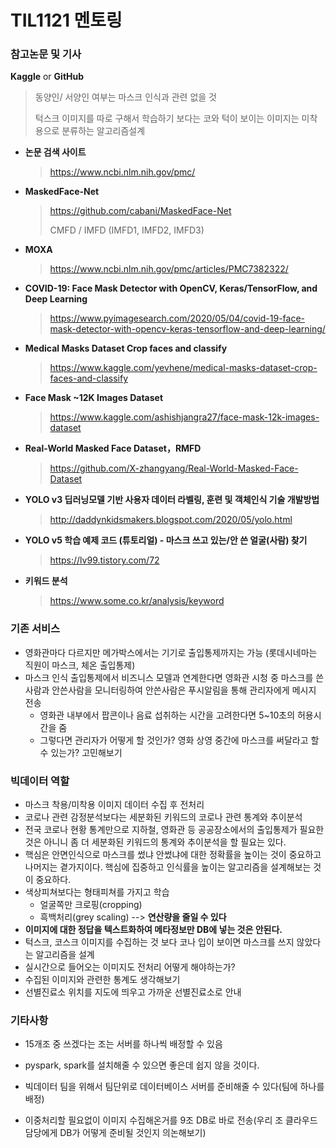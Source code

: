 # TIL1121 멘토링

### 참고논문 및 기사

**Kaggle** or **GitHub**

> 동양인/ 서양인 여부는 마스크 인식과 관련 없을 것
>
> 턱스크 이미지를 따로 구해서 학습하기 보다는 코와 턱이 보이는 이미지는 미착용으로 분류하는 알고리즘설계

- **논문 검색 사이트**

  > https://www.ncbi.nlm.nih.gov/pmc/

- **MaskedFace-Net**

  > https://github.com/cabani/MaskedFace-Net
  >
  > CMFD / IMFD (IMFD1, IMFD2, IMFD3)

- **MOXA**

  > https://www.ncbi.nlm.nih.gov/pmc/articles/PMC7382322/

- **COVID-19: Face Mask Detector with OpenCV, Keras/TensorFlow, and Deep Learning**

  > https://www.pyimagesearch.com/2020/05/04/covid-19-face-mask-detector-with-opencv-keras-tensorflow-and-deep-learning/

- **Medical Masks Dataset Crop faces and classify**

  > https://www.kaggle.com/yevhene/medical-masks-dataset-crop-faces-and-classify

- **Face Mask ~12K Images Dataset**

  > https://www.kaggle.com/ashishjangra27/face-mask-12k-images-dataset

- **Real-World Masked Face Dataset，RMFD**

  > https://github.com/X-zhangyang/Real-World-Masked-Face-Dataset

- **YOLO v3 딥러닝모델 기반 사용자 데이터 라벨링, 훈련 및 객체인식 기술 개발방법**

  > http://daddynkidsmakers.blogspot.com/2020/05/yolo.html

- **YOLO v5 학습 예제 코드 (튜토리얼) - 마스크 쓰고 있는/안 쓴 얼굴(사람) 찾기**

  > https://lv99.tistory.com/72


- **키워드 분석**

  > https://www.some.co.kr/analysis/keyword



### 기존 서비스

- 영화관마다 다르지만 메가박스에서는 기기로 출입통제까지는 가능 (롯데시네마는 직원이 마스크, 체온 출입통제)
- 마스크 인식 출입통제에서 비즈니스 모델과 연계한다면 영화관 시청 중 마스크를 쓴사람과 안쓴사람을 모니터링하여 안쓴사람은 푸시알림을 통해 관리자에게 메시지 전송
  - 영화관 내부에서 팝콘이나 음료 섭취하는 시간을 고려한다면 5~10초의 허용시간을 줌
  - 그렇다면 관리자가 어떻게 할 것인가? 영화 상영 중간에 마스크를 써달라고 할 수 있는가? 고민해보기



### 빅데이터 역할

- 마스크 착용/미착용 이미지 데이터 수집 후 전처리
- 코로나 관련 감정분석보다는 세분화된 키워드의 코로나 관련 통계와 추이분석
- 전국 코로나 현황 통계만으로 지하철, 영화관 등 공공장소에서의 출입통제가 필요한 것은 아니니 좀 더 세분화된 키워드의 통계와 추이분석을 할 필요는 있다.
- 핵심은 안면인식으로 마스크를 썼냐 안썼냐에 대한 정확률을 높이는 것이 중요하고 나머지는 곁가지이다. 핵심에 집중하고 인식률을 높이는 알고리즘을 설계해보는 것이 중요하다.
- 색상피쳐보다는 형태피쳐를 가지고 학습
  - 얼굴쪽만 크로핑(cropping)
  - 흑백처리(grey scaling) --> **연산량을 줄일 수 있다**
- **이미지에 대한 정답을 텍스트화하여 메타정보만 DB에 넣는 것은 안된다.**
- 턱스크, 코스크 이미지를 수집하는 것 보다 코나 입이 보이면 마스크를 쓰지 않았다는 알고리즘을 설계
- 실시간으로 들어오는 이미지도 전처리 어떻게 해야하는가?
- 수집된 이미지와 관련한 통계도 생각해보기
- 선별진료소 위치를 지도에 띄우고 가까운 선별진료소로 안내



### 기타사항

- 15개조 중 쓰겠다는 조는 서버를 하나씩 배정할 수 있음

- pyspark, spark를 설치해줄 수 있으면 좋은데 쉽지 않을 것이다.
- 빅데이터 팀을 위해서 팀단위로 데이터베이스 서버를 준비해줄 수 있다(팀에 하나를 배정)
- 이중처리할 필요없이 이미지 수집해온거를 9조 DB로 바로 전송(우리 조 클라우드 담당에게 DB가 어떻게 준비될 것인지 의논해보기)